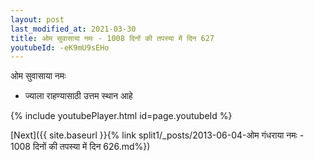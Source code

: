 ```yaml
---
layout: post
last_modified_at: 2021-03-30
title: ओम सुवासाया नमः - 1008 दिनों की तपस्या में दिन 627
youtubeId: -eK9mU9sEHo
---
```

 
 
 ओम सुवासाया नमः  
 
 -  ज्याला राहण्यासाठी उत्तम स्थान आहे 
 
  
 
  
 
 
 
 
 
 


{% include youtubePlayer.html id=page.youtubeId %}
 
[Next]({{ site.baseurl }}{% link  split1/_posts/2013-06-04-ओम गंधराया नमः - 1008 दिनों की तपस्या में दिन 626.md%})
 
